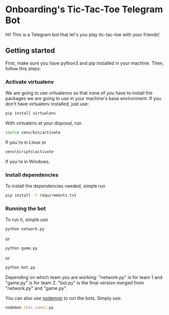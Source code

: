 # Onboarding's Tic-Tac-Toe Telegram Bot

Hi! This is a Telegram bot that let's you play tic-tac-toe with your friends!

## Getting started

First, make sure you have python3 and pip installed in your machine. Then, follow this steps:

### Activate virtualenv

We are going to use virtualenvs so that none of you have to install the packages we are going to use in your machine's base environment. If you don't have virtualenv installed, just use:

``` bash
pip install virtualenv
```

With virtualenv at your disposal, run

``` bash
source venv/bin/activate
```

If you're in Linux or 

``` bash
venv\Scripts\activate
```

If you're in Windows.

### Install dependencies

To install the dependencies needed, simple run

``` bash
pip install -f requirements.txt
```

### Running the bot

To run it, simple use

``` bash
python network.py
```

or

``` bash
python game.py
```

or

```bash
python bot.py
```

Depending on which team you are working: "network.py" is for team 1 and "game.py" is for team 2. "bot.py" is the final version merged from "network.py" and "game.py".

You can also use [nodemon](https://www.npmjs.com/package/nodemon "Nodemon's Homepage") to run the bots. Simply use:

``` bash
nodemon [bot_name].py
```
